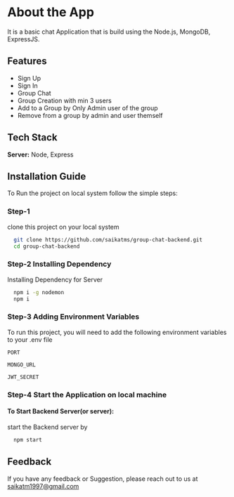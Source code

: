 # About the App

It is a basic chat Application that is build using the Node.js, MongoDB, ExpressJS.

## Features

- Sign Up
- Sign In
- Group Chat
- Group Creation with min 3 users
- Add to a Group by Only Admin user of the group
- Remove from a group by admin and user themself

## Tech Stack

**Server:** Node, Express

## Installation Guide

To Run the project on local system follow the simple steps:

### Step-1

clone this project on your local system

```bash
  git clone https://github.com/saikatms/group-chat-backend.git
  cd group-chat-backend
```

### Step-2 Installing Dependency

Installing Dependency for Server

```bash
  npm i -g nodemon
  npm i
```

### Step-3 Adding Environment Variables

To run this project, you will need to add the following environment variables to your .env file

`PORT`

`MONGO_URL`

`JWT_SECRET`

### Step-4 Start the Application on local machine

#### To Start Backend Server(or server):

start the Backend server by

```bash
  npm start
```

## Feedback

If you have any feedback or Suggestion, please reach out to us at saikatm1997@gmail.com
